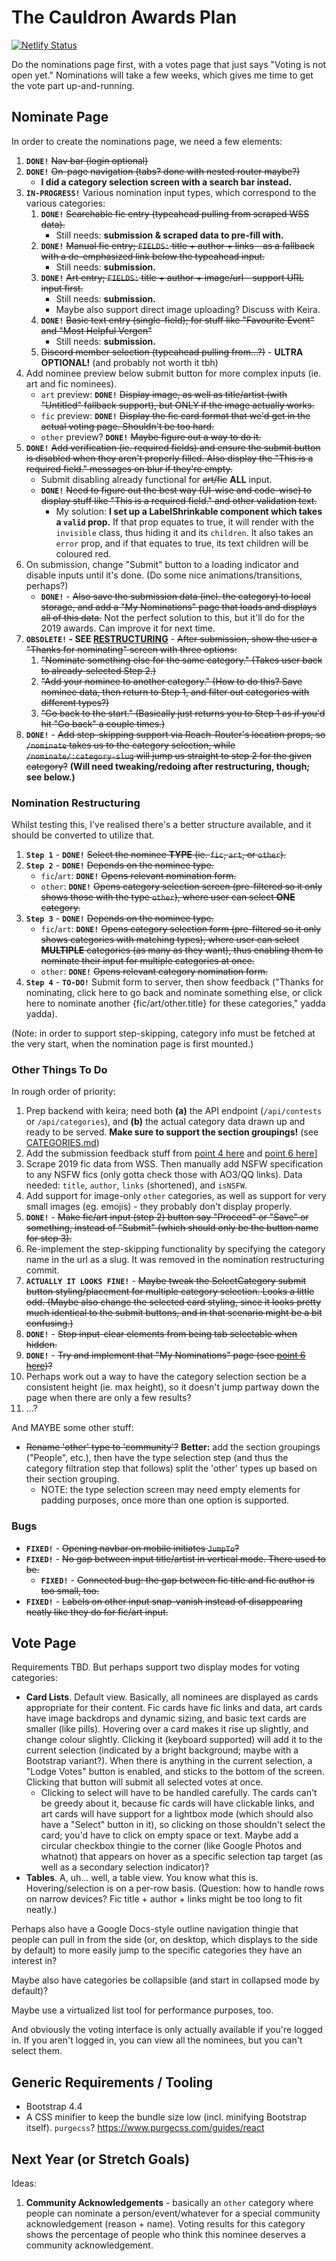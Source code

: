 # The Cauldron Awards Plan

[![Netlify Status](https://api.netlify.com/api/v1/badges/4bc8477d-6b83-40ac-a1a0-a2480845f2d2/deploy-status)](https://app.netlify.com/sites/cauldron-awards/deploys)

Do the nominations page first, with a votes page that just says "Voting is not open yet." Nominations will take a few weeks, which gives me time to get the vote part up-and-running.

## Nominate Page

In order to create the nominations page, we need a few elements:

1. **`DONE!`** ~~Nav bar (login optional)~~
2. **`DONE!`** ~~On-page navigation (tabs? done with nested router maybe?)~~
   - **I did a category selection screen with a search bar instead.**
3. **`IN-PROGRESS!`** Various nomination input types, which correspond to the various categories:
   1. **`DONE!`** ~~Searchable fic entry (typeahead pulling from scraped WSS data).~~
      - Still needs: **submission & scraped data to pre-fill with.**
   2. **`DONE!`** ~~Manual fic entry; `FIELDS:` title + author + links - as a fallback with a de-emphasized link below the typeahead input.~~
      - Still needs: **submission.**
   3. **`DONE!`** ~~Art entry; `FIELDS:` title + author + image/url - support URL input first.~~
      - Still needs: **submission.**
      - Maybe also support direct image uploading? Discuss with Keira.
   4. **`DONE!`** ~~Basic text entry (single-field); for stuff like "Favourite Event" and "Most Helpful Vergen"~~
      - Still needs: **submission.**
   5. ~~Discord member selection (typeahead pulling from...?)~~ - **ULTRA OPTIONAL!** (and probably not worth it tbh)
4. Add nominee preview below submit button for more complex inputs (ie. art and fic nominees).
   - `art` preview: **`DONE!`** ~~Display image, as well as title/artist (with "Untitled" fallback support), but ONLY if the image actually works.~~
   - `fic` preview: **`DONE!`** ~~Display the fic card format that we'd get in the actual voting page. Shouldn't be too hard.~~
   - `other` preview? **`DONE!`** ~~Maybe figure out a way to do it.~~
5. **`DONE!`** ~~Add verification (ie. required fields) and ensure the submit button is disabled when they aren't properly filled. Also display the "This is a required field." messages on blur if they're empty.~~
   - Submit disabling already functional for ~~art/fic~~ **ALL** input.
   - **`DONE!`** ~~Need to figure out the best way (UI-wise and code-wise) to display stuff like "This is a required field." and other validation text.~~
     - My solution: **I set up a LabelShrinkable component which takes a `valid` prop.** If that prop equates to true, it will render with the `invisible` class, thus hiding it and its `children`. It also takes an `error` prop, and if that equates to true, its text children will be coloured red.
6. On submission, change "Submit" button to a loading indicator and disable inputs until it's done. (Do some nice animations/transitions, perhaps?)
   - **`DONE!`** - ~~Also save the submission data (incl. the category) to local storage, and add a "My Nominations" page that loads and displays all of this data.~~ Not the perfect solution to this, but it'll do for the 2019 awards. Can improve it for next time.
7. **`OBSOLETE!` - SEE [RESTRUCTURING](#nomination-restructuring)** - ~~After submission, show the user a "Thanks for nominating" screen with three options:~~
   1. ~~"Nominate something else for the same category." (Takes user back to already-selected Step 2.)~~
   2. ~~"Add your nominee to another category." (How to do this? Save nominee data, then return to Step 1, and filter out categories with different types?)~~
   3. ~~"Go back to the start." (Basically just returns you to Step 1 as if you'd hit "Go back" a couple times.)~~
8. **`DONE!`** - ~~Add step-skipping support via Reach-Router's location props, so `/nominate` takes us to the category selection, while `/nominate/:category-slug` will jump us straight to step 2 for the given category?~~ **(Will need tweaking/redoing after restructuring, though; see below.)**

### Nomination Restructuring

Whilst testing this, I've realised there's a better structure available, and it should be converted to utilize that.

1. **`Step 1`** - **`DONE!`** ~~Select the nominee **TYPE** (ie. `fic`, `art`, or `other`).~~
2. **`Step 2`** - **`DONE!`** ~~Depends on the nominee type.~~
   - `fic`/`art`: **`DONE!`** ~~Opens relevant nomination form.~~
   - `other`: **`DONE!`** ~~Opens category selection screen (pre-filtered so it only shows those with the type `other`), where user can select **ONE** category.~~
3. **`Step 3`** - **`DONE!`** ~~Depends on the nominee type.~~
   - `fic`/`art`: **`DONE!`** ~~Opens category selection form (pre-filtered so it only shows categories with matching types), where user can select **MULTIPLE** categories (as many as they want), thus enabling them to nominate their input for multiple categories at once.~~
   - `other`: **`DONE!`** ~~Opens relevant category nomination form.~~
4. **`Step 4`** - **`TO-DO!`** Submit form to server, then show feedback ("Thanks for nominating, click here to go back and nominate something else, or click here to nominate another {fic/art/other.title} for these categories," yadda yadda).

(Note: in order to support step-skipping, category info must be fetched at the very start, when the nomination page is first mounted.)

### Other Things To Do

In rough order of priority:

1. Prep backend with keira; need both **(a)** the API endpoint (`/api/contests` or `/api/categories`), and **(b)** the actual category data drawn up and ready to be served. **Make sure to support the section groupings!** (see [CATEGORIES.md](CATEGORIES.md))
2. Add the submission feedback stuff from [point 4 here](#nomination-restructuring) and [point 6 here](#nominate-page)]
3. Scrape 2019 fic data from WSS. Then manually add NSFW specification to any NSFW fics (only gotta check those with AO3/QQ links). Data needed: `title`, `author`, `links` (shortened), and `isNSFW`.
4. Add support for image-only `other` categories, as well as support for very small images (eg. emojis) - they probably don't display properly.
5. **`DONE!`** - ~~Make fic/art input (step 2) button say "Proceed" or "Save" or something, instead of "Submit" (which should only be the button name for step 3).~~
6. Re-implement the step-skipping functionality by specifying the category name in the url as a slug. It was removed in the nomination restructuring commit.
7. **`ACTUALLY IT LOOKS FINE!`** - ~~Maybe tweak the SelectCategory submit button styling/placement for multiple category selection. Looks a little odd. (Maybe also change the selected card styling, since it looks pretty much identical to the submit buttons, and in that scenario might be a bit confusing.)~~
8. **`DONE!`** - ~~Stop input-clear elements from being tab selectable when hidden.~~
9. **`DONE!`** - ~~Try and implement that "My Nominations" page (see [point 6 here](#nominate-page))?~~
10. Perhaps work out a way to have the category selection section be a consistent height (ie. max height), so it doesn't jump partway down the page when there are only a few results?
11. ...?

And MAYBE some other stuff:

- ~~Rename 'other' type to 'community'?~~ **Better:** add the section groupings ("People", etc.), then have the type selection step (and thus the category filtration step that follows) split the 'other' types up based on their section grouping.
  - NOTE: the type selection screen may need empty elements for padding purposes, once more than one option is supported.

### Bugs

- **`FIXED!`** - ~~Opening navbar on mobile initiates `JumpTo`?~~
- **`FIXED!`** - ~~No gap between input title/artist in vertical mode. There used to be.~~
  - **`FIXED!`** - ~~Connected bug: the gap between fic title and fic author is too small, too.~~
- **`FIXED!`** - ~~Labels on other input snap-vanish instead of disappearing neatly like they do for fic/art input.~~

## Vote Page

Requirements TBD. But perhaps support two display modes for voting categories:

- **Card Lists**. Default view. Basically, all nominees are displayed as cards appropriate for their content. Fic cards have fic links and data, art cards have image backdrops and dynamic sizing, and basic text cards are smaller (like pills). Hovering over a card makes it rise up slightly, and change colour slightly. Clicking it (keyboard supported) will add it to the current selection (indicated by a bright background; maybe with a Bootstrap variant?). When there is anything in the current selection, a "Lodge Votes" button is enabled, and sticks to the bottom of the screen. Clicking that button will submit all selected votes at once.
  - Clicking to select will have to be handled carefully. The cards can't be greedy about it, because fic cards will have clickable links, and art cards will have support for a lightbox mode (which should also have a "Select" button in it), so clicking on those shouldn't select the card; you'd have to click on empty space or text. Maybe add a circular checkbox thingie to the corner (like Google Photos and whatnot) that appears on hover as a specific selection tap target (as well as a secondary selection indicator)?
- **Tables**. A, uh... well, a table view. You know what this is. Hovering/selection is on a per-row basis. (Question: how to handle rows on narrow devices? Fic title + author + links might be too long to fit neatly.)

Perhaps also have a Google Docs-style outline navigation thingie that people can pull in from the side (or, on desktop, which displays to the side by default) to more easily jump to the specific categories they have an interest in?

Maybe also have categories be collapsible (and start in collapsed mode by default)?

Maybe use a virtualized list tool for performance purposes, too.

And obviously the voting interface is only actually available if you're logged in. If you aren't logged in, you can view all the nominees, but you can't select them.

## Generic Requirements / Tooling

- Bootstrap 4.4
- A CSS minifier to keep the bundle size low (incl. minifying Bootstrap itself). `purgecss`? https://www.purgecss.com/guides/react

## Next Year (or Stretch Goals)

Ideas:

1. **Community Acknowledgements** - basically an `other` category where people can nominate a person/event/whatever for a special community acknowledgement (reason + name). Voting results for this category shows the percentage of people who think this nominee deserves a community acknowledgement.
